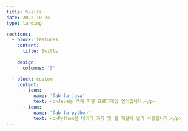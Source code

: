 ```yaml
---
title: Skills
date: 2022-10-24
type: landing

sections:
  - block: features
    content:
      title: Skills
      
    design:
      columns: '3'

  - block: custom
    content:
      - icon:
          name: 'fab fa-java'
          text: <p>Java는 객체 지향 프로그래밍 언어입니다.</p>
      - icon:
          name: 'fab fa-python'
          text: <p>Python은 데이터 과학 및 웹 개발에 널리 사용됩니다.</p>
---
```

